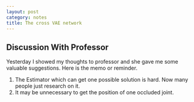 ```yaml
---
layout: post
category: notes
title: The cross VAE network
---
```

## Discussion With Professor
Yesterday I showed my thoughts to professor and she gave me some valuable suggestions. Here is the memo or reminder.

1. The Estimator which can get one possible solution is hard. Now many people just research on it.
2. It may be unnecessary to get the position of one occluded joint.